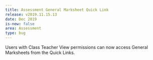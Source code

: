 ```yaml
---
title: Assessment General Marksheet Quick Link
release: v2019.11.15.13
date: Dec 2019
is-new: false
area: Assessment
type: bug
---
```


Users with Class Teacher View permissions can now access General Marksheets from the Quick Links.
